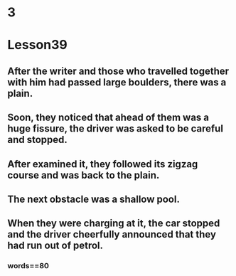 # 3
# Lesson39
## After the writer and those who travelled together with him had passed large boulders, there was a plain.
## Soon, they noticed that ahead of them was a huge fissure, the driver was asked to be careful and stopped.
## After examined it, they followed its zigzag course and was back to the plain.
## The next obstacle was a shallow pool.
## When they were charging at it, the car stopped and the driver cheerfully announced that they had run out of petrol.
### words==80